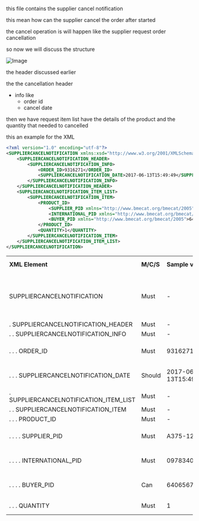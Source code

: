 this file contains the supplier cancel notification

this mean how can the supplier cancel the order after started

the cancel operation is will happen like the supplier request order cancellation


so now we will discuss the structure

![Image](<../Images/Order/supplier cancel notification.png>)

the header discussed earlier

the the cancellation header
  * info like
    * order id 
    * cancel date

then we have request item list
have the details of the product
and the quantity that needed to cancelled

this an example for the XML

```xml
<?xml version="1.0" encoding="utf-8"?>
<SUPPLIERCANCELNOTIFICATION xmlns:xsd="http://www.w3.org/2001/XMLSchema" xmlns:xsi="http://www.w3.org/2001/XMLSchema-instance" xmlns="http://www.opentrans.org/XMLSchema/2.1" version="2.1">
	<SUPPLIERCANCELNOTIFICATION_HEADER>
		<SUPPLIERCANCELNOTIFICATION_INFO>
			<ORDER_ID>9316271</ORDER_ID>
			<SUPPLIERCANCELNOTIFICATION_DATE>2017-06-13T15:49:49</SUPPLIERCANCELNOTIFICATION_DATE>
		</SUPPLIERCANCELNOTIFICATION_INFO>
	</SUPPLIERCANCELNOTIFICATION_HEADER>
	<SUPPLIERCANCELNOTIFICATION_ITEM_LIST>
		<SUPPLIERCANCELNOTIFICATION_ITEM>
			<PRODUCT_ID>
				<SUPPLIER_PID xmlns="http://www.bmecat.org/bmecat/2005">A375-129</SUPPLIER_PID>
				<INTERNATIONAL_PID xmlns="http://www.bmecat.org/bmecat/2005">09783404175109</INTERNATIONAL_PID>
				<BUYER_PID xmlns="http://www.bmecat.org/bmecat/2005">6406567</BUYER_PID>
			</PRODUCT_ID>
			<QUANTITY>1</QUANTITY>
		</SUPPLIERCANCELNOTIFICATION_ITEM>
	</SUPPLIERCANCELNOTIFICATION_ITEM_LIST>
</SUPPLIERCANCELNOTIFICATION>
```
|     |     |     |     |     |
| --- | --- | --- | --- | --- |
| **XML Element** | **M/C/S** | **Sample values** | [**Data type**](https://confdg.atlassian.net/wiki/spaces/PI/pages/168689833771 "https://confdg.atlassian.net/wiki/spaces/PI/pages/168689833771") **\[maxLength\]** | **Description** |
| SUPPLIERCANCELNOTIFICATION | Must | \-  | \-  | See [Namespaces](https://confdg.atlassian.net/wiki/spaces/PI/pages/168689833747 "https://confdg.atlassian.net/wiki/spaces/PI/pages/168689833747") regarding the correct usage of namespaces. |
| . SUPPLIERCANCELNOTIFICATION\_HEADER | Must | \-  | \-  |     |
| . . SUPPLIERCANCELNOTIFICATION\_INFO | Must | \-  | \-  |     |
| . . . ORDER\_ID | Must | 9316271 | dtSTRING\[25\] | Galaxus Purchase Order ID |
| . . . SUPPLIERCANCELNOTIFICATION\_DATE | Should | 2017-06-13T15:49:49 | dtDATETIME | Document creation timestamp |
| . SUPPLIERCANCELNOTIFICATION\_ITEM\_LIST | Must | \-  | \-  |     |
| . . SUPPLIERCANCELNOTIFICATION\_ITEM | Must | \-  | \-  |     |
| . . . PRODUCT\_ID | Must | \-  | \-  |     |
| . . . . SUPPLIER\_PID | Must | A375-129 | dtSTRING\[50\]<br><br>**BMEcat NS** | Partner product key |
| . . . . INTERNATIONAL\_PID | Must | 09783404175109 | dtSTRING\[14\]<br><br>**BMEcat NS** | GTIN-14 with leading zeros |
| . . . . BUYER\_PID | Can | 6406567 | dtSTRING\[50\]<br><br>**BMEcat NS** | Galaxus product key |
| . . . QUANTITY | Must | 1   | dtNUMBER | Cancellation quantity |